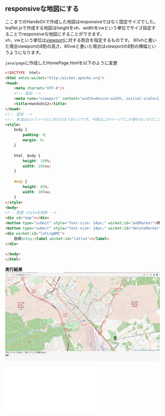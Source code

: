 ## responsiveな地図にする
ここまでのHandsOnで作成した地図はresponsiveではなく固定サイズでした。
leaflet.jsで作成する地図はheightをvh、widthをvwという単位でサイズ指定することでresponsiveな地図にすることができます。  
vh、vwという単位は[viewport](https://qiita.com/ryounagaoka/items/045b2808a5ed43f96607)に対する割合を指定するものです。
80vhと書いた場合viewportの8割の高さ、80vwと書いた場合はviewportの8割の横幅というようになります。

`java/page`に作成したHomePage.htmlを以下のように変更

```html
<!DOCTYPE  html>
<html xmlns:wicket="http:/wicket.apache.org">
<head>
    <meta charset="UTF-8"/>
    <!-- 追加 -->
    <meta name="viewport" content="width=device-width, initial-scale=1.0, maximum-scale=1.0, user-scalable=no"/>
    <title>HandsOn12</title>
</head>
<!-- 追加 -->
<!-- 本当はcsvファイルに分けたほうがいいです。今回はこのページでしか使わないのでこうしています -->
<style>
    body {
        padding: 0;
        margin: 0;
    }

    html, body {
        height: 100%;
        width: 100vw;
    }

    #map {
        height: 85%;
        width: 100vw;
    }
</style>
<body>
<!-- 変更 styleを削除 -->
<div id="map"></div>
<button type="submit" style="font-size: 14px;" wicket:id="addMarker">押すとマーカーが出ます</button>
<button type="submit" style="font-size: 14px;" wicket:id="deleteMarker">押すとマーカーが削除されます</button>
<div wicket:id="latLngWMC">
    座標&nbsp;<label wicket:id="latlon"></label>
</div>

</body>
</html>

```

**実行結果**
![地図](./HandsOn12.gif)

![ハンズオン13へ](./HandsOn13.md)